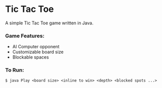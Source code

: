 # Tic Tac Toe
A simple Tic Tac Toe game written in Java.

### Game Features:
- AI Computer opponent
- Customizable board size
- Blockable spaces

### To Run:
```
$ java Play <board size> <inline to win> <depth> <blocked spots ...>
```
